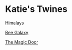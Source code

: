 # Katie's Twines


[Himalays](himalayas.html)

[Bee Galaxy](Bee%20Galaxy.html)

[The Magic Door](The%20Magic%20Door.html)
